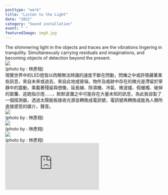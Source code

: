 ```yaml
---
posttype: "work"
title: "Listen to the Light"
date: "2022"
category: "Sound installation"
event: " "
featuredImage: img0.jpg
---
```

  <div class="box">
      <div class="dscrptn">
      The shimmering light in the objects and traces are the vibrations lingering in tranquility. Simultaneously carrying residuals and imaginations, and becoming objects of detection beyond the present.<br>
      </div>
  </div>


  <div class="box">
      <img class="subimg" src="./img1.jpg">
      <div class="photocredit">(photo by : 林彥翔)</div>
  </div>


  <div class="box">
      <div class="dscrptn">
      現實世界中的LED燈皆以肉眼無法辨識的速度不斷在閃動，閃爍之中或許隱藏著某些訊息，來自未來或過去、來自此地或彼端，物件及痕跡中存在的微光是滯留於寧靜中的震動，乘載著殘留與想像，延長線、除濕機、冷氣、微波爐、假蠟燭、破掉的窗簾、逃跑指示燈......，默默波瀾之中可能存在大量未知的訊息，為此我自製了一個探測器，透過太陽能板接收光源並轉換成電訊號，電訊號再轉換成能為人類所直接感受的媒介，聲音。<br>
      </div>
  </div>


  <div class="box">
      <img class="subimg" src="./img2.jpg">
      <div class="photocredit">(photo by : 林彥翔)</div>
  </div>

  <div class="box">
      <img class="subimg" src="./img3.jpg">
      <div class="photocredit">(photo by : 林彥翔)</div>
  </div>

  <div class="box">
      <img class="subimg" src="./img4.jpg">
      <div class="photocredit">(photo by : 林彥翔)</div>
  </div>

  <div class="box"></div>

  <iframe title="vimeo-player" src="https://player.vimeo.com/video/729937826?h=0de5e9faeb" frameborder="0" allowfullscreen></iframe>
